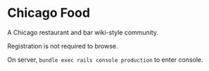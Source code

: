 Chicago Food
============

A Chicago restaurant and bar wiki-style community.

Registration is not required to browse.

On server, `bundle exec rails console production` to enter console.
